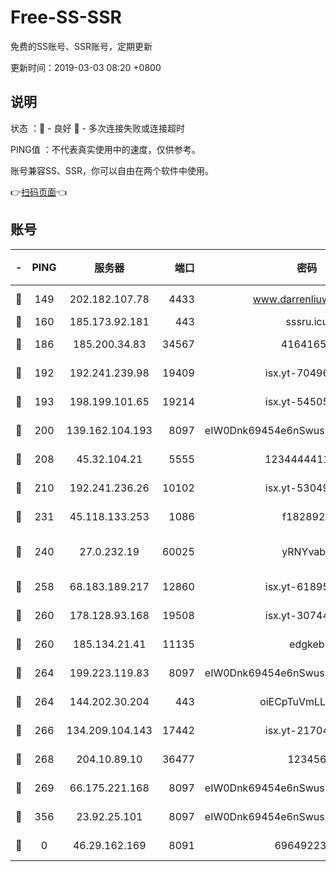 # Free-SS-SSR

免费的SS账号、SSR账号，定期更新

更新时间：2019-03-03 08:20 +0800

## 说明

状态     ：🙂 - 良好 🙁 - 多次连接失败或连接超时

PING值   ：不代表真实使用中的速度，仅供参考。

账号兼容SS、SSR，你可以自由在两个软件中使用。

👉[扫码页面](https://liesauer.github.io/free-ss-ssr.github.io/)👈

## 账号

|-|PING|服务器|端口|密码|加密方式|区域|
|:----:|:----:|:-----:|-----:|:----:|:----:|:----:|
|🙂|149|202.182.107.78|4433|www.darrenliuwei.com|aes-256-cfb|JP|
|🙂|160|185.173.92.181|443|sssru.icu|rc4-md5|RU|
|🙂|186|185.200.34.83|34567|41641651|aes-256-cfb|US|
|🙂|192|192.241.239.98|19409|isx.yt-70496605|aes-256-cfb|US|
|🙂|193|198.199.101.65|19214|isx.yt-54505291|aes-256-cfb|US|
|🙂|200|139.162.104.193|8097|eIW0Dnk69454e6nSwuspv9DmS201tQ0D|aes-256-cfb|JP|
|🙂|208|45.32.104.21|5555|1234444411111|aes-256-cfb|SG|
|🙂|210|192.241.236.26|10102|isx.yt-53049837|aes-256-cfb|US|
|🙂|231|45.118.133.253|1086|f1828920|aes-256-cfb|SG|
|🙂|240|27.0.232.19|60025|yRNYvabB|xchacha20-ietf-poly1305|HK|
|🙂|258|68.183.189.217|12860|isx.yt-61895505|aes-256-cfb|SG|
|🙂|260|178.128.93.168|19508|isx.yt-30744692|aes-256-cfb|SG|
|🙂|260|185.134.21.41|11135|edgkeb|aes-256-cfb|GB|
|🙂|264|199.223.119.83|8097|eIW0Dnk69454e6nSwuspv9DmS201tQ0D|aes-256-cfb|US|
|🙂|264|144.202.30.204|443|oiECpTuVmLLxk4Ts|aes-256-cfb|US|
|🙂|266|134.209.104.143|17442|isx.yt-21704008|aes-256-cfb|SG|
|🙂|268|204.10.89.10|36477|123456|aes-256-cfb|US|
|🙂|269|66.175.221.168|8097|eIW0Dnk69454e6nSwuspv9DmS201tQ0D|aes-256-cfb|US|
|🙂|356|23.92.25.101|8097|eIW0Dnk69454e6nSwuspv9DmS201tQ0D|aes-256-cfb|US|
|🙁|0|46.29.162.169|8091|6964922356|aes-256-cfb|RU|
